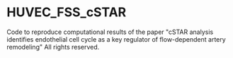 # HUVEC_FSS_cSTAR
Code to reproduce computational results of the paper "cSTAR analysis identifies endothelial cell cycle as a key regulator of flow-dependent artery remodeling"
All rights reserved.

